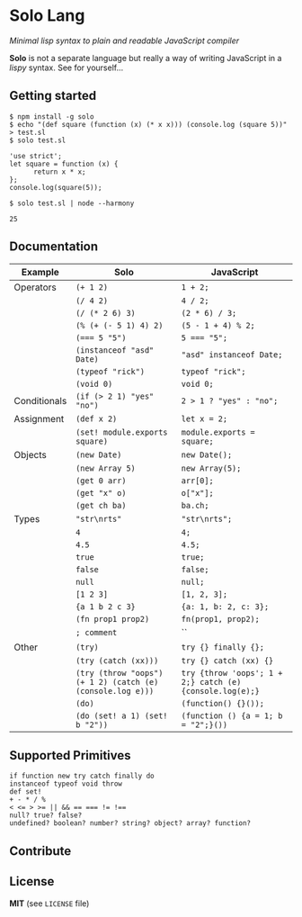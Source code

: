 # Solo Lang

_Minimal lisp syntax to plain and readable JavaScript compiler_

**Solo** is not a separate language but really a way of writing JavaScript in a
_lispy_ syntax. See for yourself...

## Getting started

```
$ npm install -g solo
$ echo "(def square (function (x) (* x x))) (console.log (square 5))" > test.sl
$ solo test.sl

'use strict';
let square = function (x) {
      return x * x;
};
console.log(square(5));

$ solo test.sl | node --harmony

25
```

## Documentation

| Example | Solo | JavaScript |
|---|---|---|
| Operators | `(+ 1 2)` | `1 + 2;` |
| | `(/ 4 2)` | `4 / 2;` |
| | `(/ (* 2 6) 3)` | `(2 * 6) / 3;` |
| | `(% (+ (- 5 1) 4) 2)` | `(5 - 1 + 4) % 2;` |
| | `(=== 5 "5")` | `5 === "5";` |
| | `(instanceof "asd" Date)` | `"asd" instanceof Date;` |
| | `(typeof "rick")` | `typeof "rick";` |
| | `(void 0)` | `void 0;` |
| Conditionals | `(if (> 2 1) "yes" "no")` | `2 > 1 ? "yes" : "no";` |
| Assignment | `(def x 2)` | `let x = 2;` |
| | `(set! module.exports square)` | `module.exports = square;` |
| Objects | `(new Date)` | `new Date();` |
| | `(new Array 5)` | `new Array(5);` |
| | `(get 0 arr)` | `arr[0];` |
| | `(get "x" o)` | `o["x"];` |
| | `(get ch ba)` | `ba.ch;` |
| Types | `"str\nrts"` | `"str\nrts";` |
| | `4` | `4;` |
| | `4.5` | `4.5;` |
| | `true` | `true;` |
| | `false` | `false;` |
| | `null` | `null;` |
| | `[1 2 3]` | `[1, 2, 3];` |
| | `{a 1 b 2 c 3}` | `{a: 1, b: 2, c: 3};` |
| | `(fn prop1 prop2)` | `fn(prop1, prop2);` |
| | `; comment` | `` |
| Other | `(try)` | `try {} finally {};` |
| | `(try (catch (xx)))` | `try {} catch (xx) {}` |
| | `(try (throw "oops") (+ 1 2) (catch (e) (console.log e)))` | `try {throw 'oops'; 1 + 2;} catch (e) {console.log(e);}` |
| | `(do)` | `(function() {}());` |
| | `(do (set! a 1) (set! b "2"))` | `(function () {a = 1; b = "2";}())` |

## Supported Primitives

```
if function new try catch finally do
instanceof typeof void throw
def set!
+ - * / %
< <= > >= || && == === != !==
null? true? false?
undefined? boolean? number? string? object? array? function?
```

## Contribute

## License

**MIT** (see `LICENSE` file)
